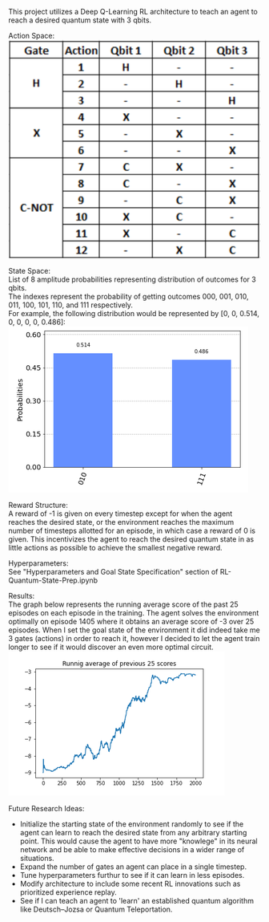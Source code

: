 This project utilizes a Deep Q-Learning RL architecture to teach an agent to reach a desired quantum state with 3 qbits.

Action Space:<br>
![](images/action_space.PNG)

State Space:<br>
List of 8 amplitude probabilities representing distribution of outcomes for 3 qbits.<br>
The indexes represent the probability of getting outcomes 000, 001, 010, 011, 100, 101, 110, and 111 respectively.<br>
For example, the following distribution would be represented by [0, 0, 0.514, 0, 0, 0, 0, 0.486]:<br>
![](images/example_state.PNG)<br>

Reward Structure:<br>
A reward of -1 is given on every timestep except for when the agent reaches the desired state, or the environment reaches the maximum number of timesteps allotted for an episode, in which case a reward of 0 is given.  This incentivizes the agent to reach the desired quantum state in as little actions as possible to achieve the smallest negative reward.

Hyperparameters:<br>
See "Hyperparameters and Goal State Specification" section of RL-Quantum-State-Prep.ipynb

Results:<br>
The graph below represents the running average score of the past 25 episodes on each episode in the training.  The agent solves the environment optimally on episode 1405 where it obtains an average score of -3 over 25 episodes.  When I set the goal state of the environment it did indeed take me 3 gates (actions) in order to reach it, however I decided to let the agent train longer to see if it would discover an even more optimal circuit.<br>
![](images/training_progress.png)

Future Research Ideas:<br>
* Initialize the starting state of the environment randomly to see if the agent can learn to reach the desired state from any arbitrary starting point.  This would cause the agent to have more "knowlege" in its neural network and be able to make effective decisions in a wider range of situations.
* Expand the number of gates an agent can place in a single timestep.
* Tune hyperparameters furthur to see if it can learn in less episodes.
* Modify architecture to include some recent RL innovations such as prioritized experience replay.
* See if I can teach an agent to 'learn' an established quantum algorithm like Deutsch–Jozsa or Quantum Teleportation.




